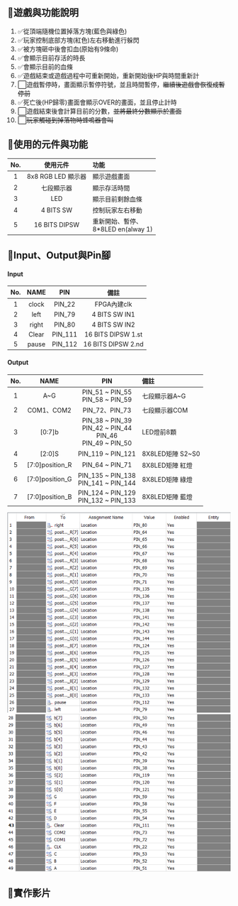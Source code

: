 ## 💫遊戲與功能說明
1. ✅從頂端隨機位置掉落方塊(藍色與綠色)
2. ✅玩家控制底部方塊(紅色)左右移動進行躲閃
3. ✅被方塊砸中後會扣血(原始有9條命)
4. ✅會顯示目前存活的時長
5. ✅會顯示目前的血條
6. ✅遊戲結束或遊戲過程中可重新開始，重新開始後HP與時間重新計
7. ⬜遊戲暫停時，畫面顯示暫停符號，並且時間暫停，~~繼續後遊戲會恢復成暫停前~~
8. ✅死亡後(HP歸零)畫面會顯示OVER的畫面，並且停止計時
9. ⬜遊戲結束後會計算目前的分數，~~並將最終分數顯示於畫面~~
10. ⬜~~玩家觸碰到掉落物時蜂鳴器會叫~~

## 💫使用的元件與功能
| No. | 使用元件 | 功能 |
| :---: |:---:| :---|
| 1 |8x8 RGB LED 顯示器 | 顯示遊戲畫面 |
| 2 |七段顯示器          | 顯示存活時間 |
| 3 |LED               | 顯示目前剩餘血條|
| 4 |4 BITS SW    | 控制玩家左右移動|
| 5 |16 BITS DIPSW     | 重新開始、暫停、<br>8*8LED en(alway 1)|

## 💫Input、Output與Pin腳
#### Input
|No.| NAME | PIN | 備註 |
| :---: |:---:| :---: |:---: |
|1| clock | PIN_22 | FPGA內建clk|
|2| left  | PIN_79 |4 BITS SW IN1|
|3| right | PIN_80 |4 BITS SW IN2|
|4| Clear | PIN_111 |16 BITS DIPSW 1.st |
|5| pause | PIN_112 |16 BITS DIPSW 2.nd |
#### Output
|No.| NAME | PIN | 備註 |
| :---: |:---:| :---: |:---|
|1| A~G            | PIN_51 ~ PIN_55<br>PIN_58 ~ PIN_59                                |七段顯示器A~G|
|2| COM1、COM2     | PIN_72、PIN_73                                                   |七段顯示器COM|
|3| [0:7]b         | PIN_38 ~ PIN_39<br> PIN_42 ~ PIN_44<br> PIN_46<br>PIN_49 ~ PIN_50|LED燈前8顆|
|4| [2:0]S         | PIN_119 ~ PIN_121                                               | 8X8LED矩陣 S2~S0|
|5| [7:0]position_R| PIN_64 ~ PIN_71                                                  | 8X8LED矩陣 紅燈 |
|6| [7:0]position_G| PIN_135 ~ PIN_138<br>PIN_141 ~ PIN_144                          | 8X8LED矩陣 綠燈 |
|7| [7:0]position_B| PIN_124 ~ PIN_129<br>PIN_132 ~ PIN_133                          | 8X8LED矩陣 藍燈 |

![image](https://github.com/Jin-1029-Sec/verilog_DodgeGame/blob/main/%E8%AA%AA%E6%98%8Eimg/pin01.png)
![image](https://github.com/Jin-1029-Sec/verilog_DodgeGame/blob/main/%E8%AA%AA%E6%98%8Eimg/pin02.png)
## 💫實作影片

